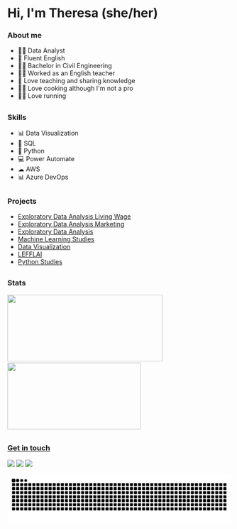 # Hi, I'm Theresa (she/her)

### About me 

- 👩‍💻 Data Analyst
- 🗽 Fluent English
- 👩‍🎓 Bachelor in Civil Engineering
- 👩‍🏫 Worked as an English teacher
- 💖 Love teaching and sharing knowledge
- 👩‍🍳 Love cooking although I'm not a pro
- 🏃‍♀️ Love running

##

### Skills 

- 📊 Data Visualization
- 📑 SQL 
- 🐍 Python
- 💻 Power Automate
- ☁ AWS
- 📊 Azure DevOps

##

### Projects

- [Exploratory Data Analysis Living Wage](https://github.com/theresarocha/EDA_Living_Wage)
- [Exploratory Data Analysis Marketing](https://github.com/theresarocha/EDA_Marketing)
- [Exploratory Data Analysis](https://github.com/theresarocha/estudos_estatistica)
- [Machine Learning Studies](https://github.com/theresarocha/estudos_machine_learning)
- [Data Visualization](https://github.com/theresarocha/projetos_dashboards)
- [LEFFLAI](https://github.com/theresarocha/estudos_LEFLAI_python)
- [Python Studies](https://github.com/theresarocha/estudos_python)


##

### Stats

<div>
  
  <a href="https://sites.google.com/view/theresarocha">
  <img height="150em" width="350em" src="https://github-readme-stats.vercel.app/api?username=theresarocha&theme=omni&show_icons=true&include_all_commits=true&count_private=true"/>
  <img height="150em" width="300em" src="https://github-readme-stats.vercel.app/api/top-langs/?username=theresarocha&layout=compact&langs_count=16&theme=omni"/>
    
</div>
  
##

### Get in touch 

<div>
  <a href="https://www.linkedin.com/in/theresarocha/" target="_blank"><img src="https://img.shields.io/badge/LinkedIn-0077B5?style=for-the-badge&logo=linkedin&logoColor=white" target="_blank"></a>
     <a href="https://sites.google.com/view/theresadataanalysis" target="_blank"><img src="https://img.shields.io/badge/Portfolio-00457C?style=for-the-badge&logo=portfolio&logoColor=white" target="_blank"></a>
  <a href="https://theresarocha.medium.com/" target="_blank"><img src="https://img.shields.io/badge/Medium-12100E?style=for-the-badge&logo=medium&logoColor=white" target="_blank"></a> 
</div>
  
![Snake animation](https://github.com/theresarocha/theresarocha/blob/output/github-contribution-grid-snake.svg)
